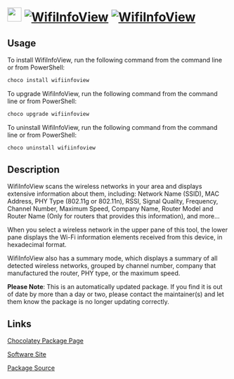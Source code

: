 ﻿# <img src="https://cdn.jsdelivr.net/gh/mkevenaar/chocolatey-packages@be994ab8a840e0ada1e68cef1674288eef7e685c/icons/wifiinfoview.png" width="32" height="32"/> [![WifiInfoView](https://img.shields.io/chocolatey/v/wifiinfoview.svg?label=WifiInfoView)](https://community.chocolatey.org/packages/wifiinfoview) [![WifiInfoView](https://img.shields.io/chocolatey/dt/wifiinfoview.svg)](https://community.chocolatey.org/packages/wifiinfoview)

## Usage

To install WifiInfoView, run the following command from the command line or from PowerShell:

```powershell
choco install wifiinfoview
```

To upgrade WifiInfoView, run the following command from the command line or from PowerShell:

```powershell
choco upgrade wifiinfoview
```

To uninstall WifiInfoView, run the following command from the command line or from PowerShell:

```powershell
choco uninstall wifiinfoview
```

## Description

WifiInfoView scans the wireless networks in your area and displays extensive information about them, including: Network Name (SSID), MAC Address, PHY Type (802.11g or 802.11n), RSSI, Signal Quality, Frequency, Channel Number, Maximum Speed, Company Name, Router Model and Router Name (Only for routers that provides this information), and more...

When you select a wireless network in the upper pane of this tool, the lower pane displays the Wi-Fi information elements received from this device, in hexadecimal format.

WifiInfoView also has a summary mode, which displays a summary of all detected wireless networks, grouped by channel number, company that manufactured the router, PHY type, or the maximum speed.

**Please Note**: This is an automatically updated package. If you find it is
out of date by more than a day or two, please contact the maintainer(s) and
let them know the package is no longer updating correctly.


## Links

[Chocolatey Package Page](https://community.chocolatey.org/packages/wifiinfoview)

[Software Site](http://www.nirsoft.net/utils/wifi_information_view.html)

[Package Source](https://github.com/mkevenaar/chocolatey-packages/tree/master/automatic/wifiinfoview)

